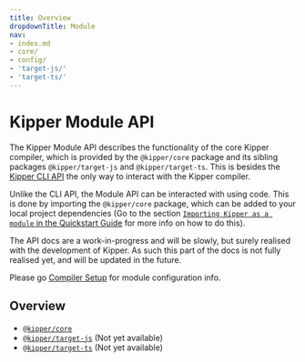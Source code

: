 ```yaml
---
title: Overview
dropdownTitle: Module
nav:
- index.md
- core/
- config/
- 'target-js/'
- 'target-ts/'
---
```


# Kipper Module API

The Kipper Module API describes the functionality of the core Kipper compiler, which is provided by the `@kipper/core`
package and its sibling packages `@kipper/target-js` and `@kipper/target-ts`. This is besides the
[Kipper CLI API](../cli/index.html) the only way to interact with the Kipper compiler.

Unlike the CLI API, the Module API can be interacted with using code. This is done by importing the `@kipper/core`
package, which can be added to your local project dependencies (Go to the section
[`Importing Kipper as a module` in the Quickstart Guide](../../quickstart.html#importing-kipper-as-a-module) for more
info on how to do this).

<div class="important">
<p>
The API docs are a work-in-progress and will be slowly, but surely realised with the development of Kipper.
As such this part of the docs is not fully realised yet, and will be updated in the future.
</p>
<p>
Please go <a href="../compiler-setup.html#configuring-the-kipper-compiler-in-nodejs">Compiler Setup</a> for module
configuration info.
</p>
</div>

## Overview

- [`@kipper/core`](./core/index.html)
- [`@kipper/target-js`](.) (Not yet available)
- [`@kipper/target-ts`](.) (Not yet available)
